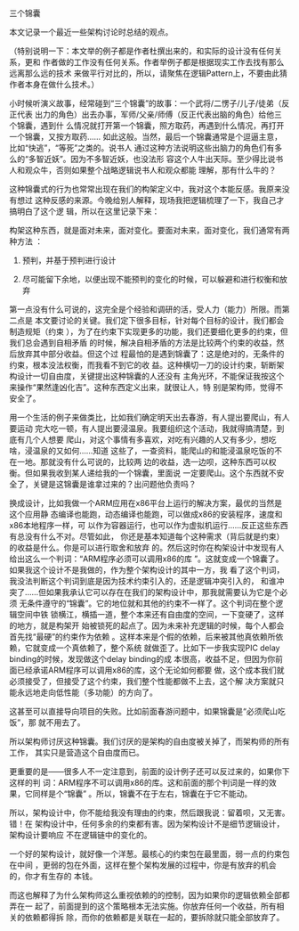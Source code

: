     
三个锦囊

本文记录一个最近一些架构讨论时总结的观点。

（特别说明一下：本文举的例子都是作者杜撰出来的，和实际的设计没有任何关系，更和
作者做的工作没有任何关系。作者举例子都是根据现实工作去找有那么远离那么远的技术
来做平行对比的，所以，请聚焦在逻辑Pattern上，不要由此猜作者本身在做什么技术。）

小时候听演义故事，经常碰到“三个锦囊”的故事：一个武将/二愣子/儿子/徒弟（反正代表
出力的角色）出去办事，军师/父亲/师傅（反正代表出脑的角色）给他三个锦囊，遇到什
么情况就打开第一个锦囊，照方取药，再遇到什么情况，再打开一个锦囊，又按方取药……
如此这般。当然，最后一个锦囊通常是个逗逼主意，比如“快逃”，“等死”之类的。说书人
通过这种方法说明这些出脑力的角色们有多么的“多智近妖”。因为不多智近妖，也没法形
容这个人牛出天际。至少得比说书人和观众牛，否则如果整个战略逻辑说书人和观众都能
理解，那有什么牛的？

这种锦囊式的行为也常常出现在我们的构架定义中，我对这个本能反感。我原来没有想过
这种反感的来源。今晚给别人解释，现场我把逻辑梳理了一下，我自己才搞明白了这个逻
辑，所以在这里记录下来：

构架这种东西，就是面对未来，面对变化。要面对未来，面对变化，我们通常有两种方法
：

1. 预判，并基于预判进行设计

2. 尽可能留下余地，以便出现不能预判的变化的时候，可以躲避和进行权衡和放弃

第一点没有什么可说的，这完全是个经验和调研的活，受人力（能力）所限。而第二点是
本文要讨论的关键。我们定下很多目标，针对每个目标的设计，我们都会制造规矩（约束
），为了在约束下实现更多的功能，我们还要细化更多的约束，但我们总会遇到自相矛盾
的时候，解决自相矛盾的方法是比较两个约束的收益，然后放弃其中部分收益。但这个过
程最怕的是遇到锦囊了：这是绝对的，无条件的约束，根本没法权衡，而我看不到它的收
益。这种横切一刀的设计约束，斩断架构设计一切自由度，关键提出这种锦囊的人还没有
主角光环，不能保证我按这个来操作“果然逢凶化吉”。这种东西定义出来，就很让人，特
别是架构师，觉得不安全了。

用一个生活的例子来做类比，比如我们确定明天出去春游，有人提出要爬山，有人要运动
完大吃一顿，有人提出要浸温泉。我要组织这个活动，我就得搞清楚，到底有几个人想要
爬山，对这个事情有多喜欢，对吃有兴趣的人又有多少，想吃啥，浸温泉的又如何……知道
这些了，一查资料，能爬山的和能浸温泉吃饭的不在一地。那就没有什么可说的，比较两
边的收益，选一边呗，这种东西可以权衡。但如果我收到某人递给我的一个锦囊，里面说
一定要爬山。这个东西就不安全了，关键是这锦囊是谁拿过来的？出问题他负责吗？

换成设计，比如我做一个ARM应用在x86平台上运行的解决方案，最优的当然是这个应用静
态编译也能跑，动态编译也能跑，可以做成x86的安装程序，速度和x86本地程序一样，可
以作为容器运行，也可以作为虚拟机运行……反正这些东西有总没有什么不对。尽管如此，
你还是基本知道每个这种需求（背后就是约束）的收益是什么。你是可以进行取舍和放弃
的。然后这时你在构架设计中发现有人给出这么一个判词：“ARM程序必须可以调用x86的库
”。这就变成一个锦囊了。如果我这个设计不是我做的，作为整个架构设计的其中一方，我
看了这个判词，我没法判断这个判词到底是因为技术约束引入的，还是逻辑冲突引入的，
和谁冲突了……但如果我承认它可以存在在我们的架构设计中，那我就需要认为它是个必须
无条件遵守的“锦囊”。它的地位就和其他的约束不一样了。这个判词在整个逻辑空间中铁
锁横江，横插一道，整个本来还有自由度的空间，一下变硬了，这样的地方，就是构架开
始被锁死的起点了。因为未来补充逻辑的时候，每个人都会首先找“最硬”的约束作为依赖
。这样本来是个假的依赖，后来被其他真依赖所依赖，它就变成一个真依赖了，整个系统
就做歪了。比如下一步我实现PIC delay binding的时候，发现做这个delay binding的成
本很高，收益不足，但因为你前面已经承诺ARM程序可以调用x86的库，这个无论如何都要
做，这个成本我们就必须接受了，但接受了这个约束，我们整个性能都做不上去，这个解
决方案就只能永远地走向低性能（多功能）的方向了。

这甚至可以直接导向项目的失败。比如前面春游问题中，如果锦囊是“必须爬山吃饭”，那
就不用去了。

所以架构师讨厌这种锦囊。我们讨厌的是架构的自由度被关掉了，而架构师的所有工作，
其实只是营造这个自由度而已。

更重要的是——很多人不一定注意到，前面的设计例子还可以反过来的，如果你下这样的判
词：ARM程序不可以调用x86的库。这和前面的那个判词是一样的效果，它同样是个“锦囊”
。所以，锦囊不在于左右，锦囊在于它不能动。

所以，架构设计中，你不能给我没有理由的约束，然后跟我说：留着呗，又无害。错！在
架构设计中，任何多余的约束都有害。因为架构设计不是细节逻辑设计，架构设计要响应
不在逻辑链中的变化的。

一个好的架构设计，就好像一个洋葱。最核心的约束包在最里面，弱一点的约束包在中间
，更弱的包在外面，这样在整个架构发展的过程中，你是有放弃的机会的，你才有生存的
本钱。

而这也解释了为什么架构师这么重视依赖的的控制，因为如果你的逻辑依赖全部都弄在一
起了，前面提到的这个策略根本无法实施。你放弃任何一个收益，所有相关的依赖都得拆
除，而你的依赖都是关联在一起的，要拆除就只能全部放弃了。
